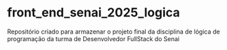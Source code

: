 # front_end_senai_2025_logica
Repositório criado para armazenar o projeto final da disciplina de lógica de programação da turma de Desenvolvedor FullStack do Senai
